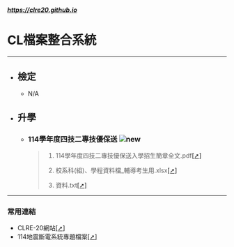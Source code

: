 ##### https://clre20.github.io

# CL檔案整合系統
---
- ## 檢定
  - N/A

- ## 升學
  - ### 114學年度四技二專技優保送 ![new](https://github.com/clre20/clre20.github.io/blob/main/news.png)
    > 1. 114學年度四技二專技優保送入學招生簡章全文.pdf[[➚]](https://clre20.github.io/114學年度四技二專技優保送/114學年度四技二專技優保送入學招生簡章全文.pdf)
    > 
    > 2. 校系科(組)、學程資料檔_輔導考生用.xlsx[[➚]](https://clre20.github.io/114學年度四技二專技優保送/校系科(組)、學程資料檔_輔導考生用.xlsx)
    > 
    > 3. 資料.txt[[➚]](https://clre20.github.io/114學年度四技二專技優保送/資料.txt)

---
### 常用連結
- CLRE-20網站[[➚]](https://clre20.mcooest.us.kg)
- 114地震斷電系統專題檔案[[➚]](https://github.com/clre20/Earthquake-power-system-2024-Topics)
